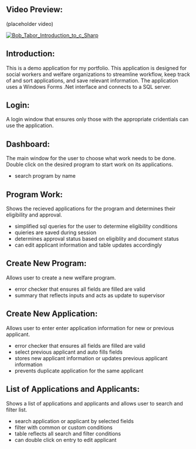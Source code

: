 ## Video Preview:

(placeholder video)

[![Bob_Tabor_Introduction_to_c_Sharp](https://img.youtube.com/vi/4vHBgwcz_I4/0.jpg)](https://www.youtube.com/watch?v=4vHBgwcz_I4)


## Introduction:

This is a demo application for my portfolio. This application is designed for social workers and welfare organizations to streamline workflow, keep track of and sort applications, and save relevant information. The application uses a Windows Forms .Net interface and connects to a SQL server.

## Login:

A login window that ensures only those with the appropriate cridentials can use the application. 

## Dashboard:

The main window for the user to choose what work needs to be done. Double click on the desired program to start work on its applications.

- search program by name

## Program Work:

Shows the recieved applications for the program and determines their eligibility and approval.

- simplified sql queries for the user to determine eligibility conditions
- quieries are saved during session
- determines approval status based on eligiblity and document status
- can edit applicant information and table updates accordingly 

## Create New Program:

Allows user to create a new welfare program.

- error checker that ensures all fields are filled are valid
- summary that reflects inputs and acts as update to supervisor

## Create New Application:

Allows user to enter enter application information for new or previous applicant.

- error checker that ensures all fields are filled are valid
- select previous applicant and auto fills fields
- stores new applicant information or updates previous applicant information
- prevents duplicate application for the same applicant 


## List of Applications and Applicants:

Shows a list of applications and applicants and allows user to search and filter list.

- search application or applicant by selected fields
- filter with common or custom conditions
- table reflects all search and filter conditions
- can double click on entry to edit applicant
